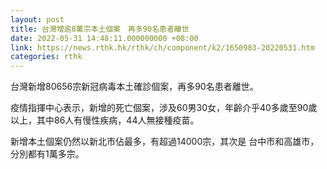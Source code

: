```yaml
---
layout: post
title: 台灣增逾8萬宗本土個案　再多90名患者離世
date: 2022-05-31 14:48:11.000000000 +08:00
link: https://news.rthk.hk/rthk/ch/component/k2/1650983-20220531.htm
categories: rthk
---
```


台灣新增80656宗新冠病毒本土確診個案，再多90名患者離世。

疫情指揮中心表示，新增的死亡個案，涉及60男30女，年齡介乎40多歲至90歲以上，其中86人有慢性疾病，44人無接種疫苗。

新增本土個案仍然以新北市佔最多，有超過14000宗，其次是 台中市和高雄市，分別都有1萬多宗。
